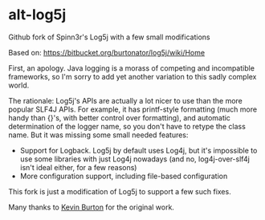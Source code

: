 alt-log5j
=========

Github fork of Spinn3r's Log5j with a few small modifications

Based on: https://bitbucket.org/burtonator/log5j/wiki/Home

First, an apology. Java logging is a morass of competing and incompatible
frameworks, so I'm sorry to add yet another variation to this sadly complex
world.

The rationale: Log5j's APIs are actually a lot nicer to use than the more popular
SLF4J APIs. For example, it has printf-style formatting (much more handy than
{}'s, with better control over formatting), and automatic determination of the
logger name, so you don't have to retype the class name. But it was missing some
small needed features:

- Support for Logback. Log5j by default uses Log4j, but it's impossible to use
  some libraries with just Log4j nowadays (and no, log4j-over-slf4j isn't ideal
  either, for a few reasons)
- More configuration support, including file-based configuration

This fork is just a modification of Log5j to support a few such fixes.

Many thanks to [Kevin Burton](https://bitbucket.org/burtonator) for the 
original work.
